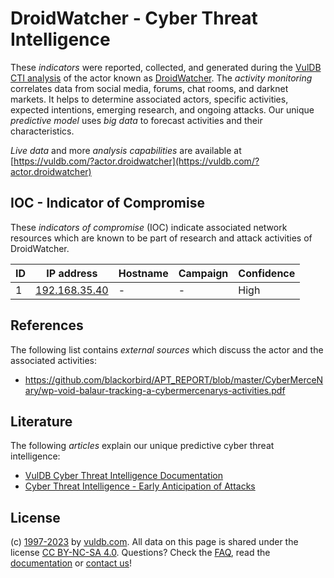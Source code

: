 # DroidWatcher - Cyber Threat Intelligence

These _indicators_ were reported, collected, and generated during the [VulDB CTI analysis](https://vuldb.com/?kb.cti) of the actor known as [DroidWatcher](https://vuldb.com/?actor.droidwatcher). The _activity monitoring_ correlates data from social media, forums, chat rooms, and darknet markets. It helps to determine associated actors, specific activities, expected intentions, emerging research, and ongoing attacks. Our unique _predictive model_ uses _big data_ to forecast activities and their characteristics.

_Live data_ and more _analysis capabilities_ are available at [https://vuldb.com/?actor.droidwatcher](https://vuldb.com/?actor.droidwatcher)

## IOC - Indicator of Compromise

These _indicators of compromise_ (IOC) indicate associated network resources which are known to be part of research and attack activities of DroidWatcher.

ID | IP address | Hostname | Campaign | Confidence
-- | ---------- | -------- | -------- | ----------
1 | [192.168.35.40](https://vuldb.com/?ip.192.168.35.40) | - | - | High

## References

The following list contains _external sources_ which discuss the actor and the associated activities:

* https://github.com/blackorbird/APT_REPORT/blob/master/CyberMerceNary/wp-void-balaur-tracking-a-cybermercenarys-activities.pdf

## Literature

The following _articles_ explain our unique predictive cyber threat intelligence:

* [VulDB Cyber Threat Intelligence Documentation](https://vuldb.com/?kb.cti)
* [Cyber Threat Intelligence - Early Anticipation of Attacks](https://www.scip.ch/en/?labs.20201022)

## License

(c) [1997-2023](https://vuldb.com/?kb.changelog) by [vuldb.com](https://vuldb.com/?kb.about). All data on this page is shared under the license [CC BY-NC-SA 4.0](https://creativecommons.org/licenses/by-nc-sa/4.0/). Questions? Check the [FAQ](https://vuldb.com/?kb.faq), read the [documentation](https://vuldb.com/?kb) or [contact us](https://vuldb.com/?contact)!
